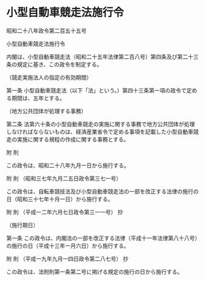 # 小型自動車競走法施行令

昭和二十八年政令第二百五十五号

小型自動車競走法施行令

内閣は、小型自動車競走法（昭和二十五年法律第二百八号）第四条及び第二十三条の規定に基き、この政令を制定する。

（競走実施法人の指定の有効期間）

第一条 小型自動車競走法（以下「法」という。）第四十三条第一項の政令で定める期間は、五年とする。

（地方公共団体が処理する事務）

第二条 法第六十条の小型自動車競走の実施に関する事務で地方公共団体が処理しなければならないものは、経済産業省令で定める事項を記載した小型自動車競走の実施に関する規程の作成に関する事務とする。

附 則

この政令は、昭和二十八年九月一日から施行する。

附 則 （昭和三七年九月二五日政令第三七一号）

この政令は、自転車競技法及び小型自動車競走法の一部を改正する法律の施行の日（昭和三十七年十月一日）から施行する。

附 則 （平成一二年六月七日政令第三一一号） 抄

（施行期日）

第一条 この政令は、内閣法の一部を改正する法律（平成十一年法律第八十八号）の施行の日（平成十三年一月六日）から施行する。

附 則 （平成一九年九月一四日政令第二八七号） 抄

この政令は、法附則第一条第二号に掲げる規定の施行の日から施行する。

